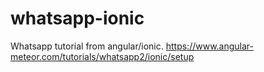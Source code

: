 # whatsapp-ionic
Whatsapp tutorial from angular/ionic. https://www.angular-meteor.com/tutorials/whatsapp2/ionic/setup
